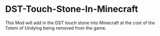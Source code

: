 # DST-Touch-Stone-In-Minecraft
This Mod will add in the DST touch stone into Minecraft at the cost of the Totem of Undying being removed from the game.
